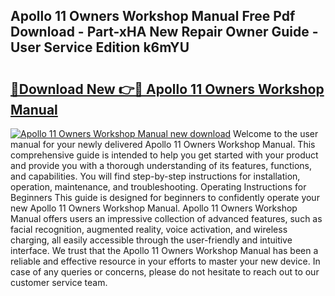 ## Apollo 11 Owners Workshop Manual Free Pdf Download - Part-xHA New Repair Owner Guide - User Service Edition k6mYU

# <h2><a href="http://cf17183.oget.top/?id=Apollo+11+Owners+Workshop+Manual">🔗Download New 👉🔴 Apollo 11 Owners Workshop Manual</a></h2>

[![Apollo 11 Owners Workshop Manual new download](https://i.imgur.com/5g1atiW.png)](http://cf17183.oget.top/?id=Apollo+11+Owners+Workshop+Manual)
Welcome to the user manual for your newly delivered Apollo 11 Owners Workshop Manual. This comprehensive guide is intended to help you get started with your product and provide you with a thorough understanding of its features, functions, and capabilities. You will find step-by-step instructions for installation, operation, maintenance, and troubleshooting. Operating Instructions for Beginners This guide is designed for beginners to confidently operate your new Apollo 11 Owners Workshop Manual. Apollo 11 Owners Workshop Manual offers users an impressive collection of advanced features, such as facial recognition, augmented reality, voice activation, and wireless charging, all easily accessible through the user-friendly and intuitive interface. We trust that the Apollo 11 Owners Workshop Manual has been a reliable and effective resource in your efforts to master your new device. In case of any queries or concerns, please do not hesitate to reach out to our customer service team.
